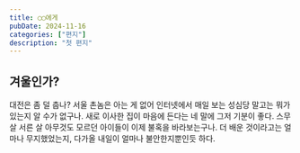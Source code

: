 ```yaml
---
title: ◯◯에게
pubDate: 2024-11-16
categories: ["편지"]
description: "첫 편지"
---
```


## 겨울인가?

대전은 좀 덜 춥나? 서울 촌놈은 아는 게 없어 인터넷에서 매일 보는 성심당 말고는 뭐가 있는지 알 수가 없구나. 새로 이사한 집이 마음에 든다는 네 말에 그저 기분이 좋다. 스무 살 서른 살 아무것도 모르던 아이들이 이제 불혹을 바라보는구나. 더 배운 것이라고는 얼마나 무지했었는지, 다가올 내일이 얼마나 불안한지뿐인듯 하다.